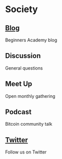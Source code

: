 # Society

## <a href="blog">Blog</a>
Beginners Academy blog

## Discussion
General questions

## Meet Up
Open monthly gathering

## Podcast
Bitcoin community talk

## <a href="https://twitter.com/beginacademy" target="_blank">Twitter</a>
Follow us on Twitter
